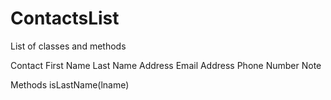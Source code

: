 # ContactsList

List of classes and methods

Contact
  First Name
  Last Name
  Address
  Email Address
  Phone Number
  Note
  
  Methods
    isLastName(lname) 
